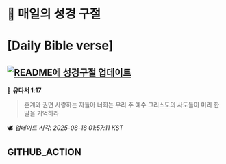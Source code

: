 # 🙏 매일의 성경 구절
# [Daily Bible verse]
## [![README에 성경구절 업데이트](https://github.com/DONGSUKA/first_test/actions/workflows/update-readme-bible.yml/badge.svg)](https://github.com/DONGSUKA/first_test/actions/workflows/update-readme-bible.yml)
<!-- START_BIBLE_VERSE -->
📖 **유다서 1:17**
> 훈계와 권면 사랑하는 자들아 너희는 우리 주 예수 그리스도의 사도들이 미리 한 말을 기억하라

🕊️ _업데이트 시각: 2025-08-18 01:57:11 KST_
  <!-- END_BIBLE_VERSE -->
## GITHUB_ACTION
